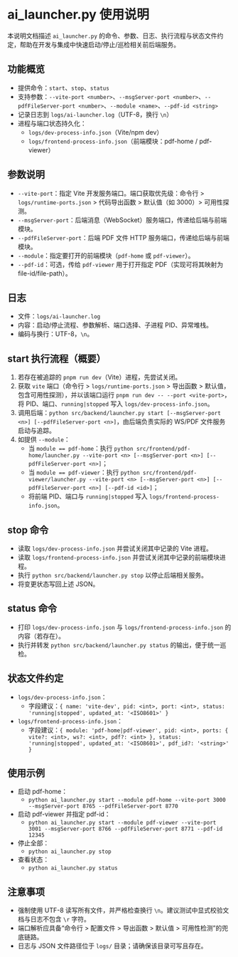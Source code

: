 # ai_launcher.py 使用说明

本说明文档描述 `ai_launcher.py` 的命令、参数、日志、执行流程与状态文件约定，帮助在开发与集成中快速启动/停止/巡检相关前后端服务。

## 功能概览
- 提供命令：`start`、`stop`、`status`
- 支持参数：`--vite-port <number>`、`--msgServer-port <number>`、`--pdfFileServer-port <number>`、`--module <name>`、`--pdf-id <string>`
- 记录日志到 `logs/ai-launcher.log`（UTF-8，换行 `\n`）
- 进程与端口状态持久化：
  - `logs/dev-process-info.json`（Vite/npm dev）
  - `logs/frontend-process-info.json`（前端模块：pdf-home / pdf-viewer）

## 参数说明
- `--vite-port`：指定 Vite 开发服务端口。端口获取优先级：命令行 > `logs/runtime-ports.json` > 代码导出函数 > 默认值（如 3000）> 可用性探测。
- `--msgServer-port`：后端消息（WebSocket）服务端口，传递给后端与前端模块。
- `--pdfFileServer-port`：后端 PDF 文件 HTTP 服务端口，传递给后端与前端模块。
- `--module`：指定要打开的前端模块（`pdf-home` 或 `pdf-viewer`）。
- `--pdf-id`：可选，传给 `pdf-viewer` 用于打开指定 PDF（实现可将其映射为 file-id/file-path）。

## 日志
- 文件：`logs/ai-launcher.log`
- 内容：启动/停止流程、参数解析、端口选择、子进程 PID、异常堆栈。
- 编码与换行：UTF-8，`\n`。

## start 执行流程（概要）
1. 若存在被追踪的 `pnpm run dev`（Vite）进程，先尝试关闭。
2. 获取 `vite` 端口（命令行 > `logs/runtime-ports.json` > 导出函数 > 默认值，包含可用性探测），并以该端口运行 `pnpm run dev -- --port <vite-port>`，将 PID、端口、`running|stopped` 写入 `logs/dev-process-info.json`。
3. 调用后端：`python src/backend/launcher.py start [--msgServer-port <n>] [--pdfFileServer-port <n>]`，由后端负责实际的 WS/PDF 文件服务启动与追踪。
4. 如提供 `--module`：
   - 当 `module == pdf-home`：执行 `python src/frontend/pdf-home/launcher.py --vite-port <n> [--msgServer-port <n>] [--pdfFileServer-port <n>]`；
   - 当 `module == pdf-viewer`：执行 `python src/frontend/pdf-viewer/launcher.py --vite-port <n> [--msgServer-port <n>] [--pdfFileServer-port <n>] [--pdf-id <id>]`；
   - 将前端 PID、端口与 `running|stopped` 写入 `logs/frontend-process-info.json`。

## stop 命令
- 读取 `logs/dev-process-info.json` 并尝试关闭其中记录的 Vite 进程。
- 读取 `logs/frontend-process-info.json` 并尝试关闭其中记录的前端模块进程。
- 执行 `python src/backend/launcher.py stop` 以停止后端相关服务。
- 将变更状态写回上述 JSON。

## status 命令
- 打印 `logs/dev-process-info.json` 与 `logs/frontend-process-info.json` 的内容（若存在）。
- 执行并转发 `python src/backend/launcher.py status` 的输出，便于统一巡检。

## 状态文件约定
- `logs/dev-process-info.json`：
  - 字段建议：`{ name: 'vite-dev', pid: <int>, port: <int>, status: 'running|stopped', updated_at: '<ISO8601>' }`
- `logs/frontend-process-info.json`：
  - 字段建议：`{ module: 'pdf-home|pdf-viewer', pid: <int>, ports: { vite?: <int>, ws?: <int>, pdf?: <int> }, status: 'running|stopped', updated_at: '<ISO8601>', pdf_id?: '<string>' }`

## 使用示例
- 启动 pdf-home：
  - `python ai_launcher.py start --module pdf-home --vite-port 3000 --msgServer-port 8765 --pdfFileServer-port 8770`
- 启动 pdf-viewer 并指定 pdf-id：
  - `python ai_launcher.py start --module pdf-viewer --vite-port 3001 --msgServer-port 8766 --pdfFileServer-port 8771 --pdf-id 12345`
- 停止全部：
  - `python ai_launcher.py stop`
- 查看状态：
  - `python ai_launcher.py status`

## 注意事项
- 强制使用 UTF-8 读写所有文件，并严格检查换行 `\n`。建议测试中显式校验文档与日志不包含 `\r` 字符。
- 端口解析应具备“命令行 > 配置文件 > 导出函数 > 默认值 > 可用性检测”的兜底链路。
- 日志与 JSON 文件路径位于 `logs/` 目录；请确保该目录可写且存在。

